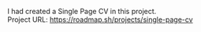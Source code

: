I had created a Single Page CV in this project.
<br>
Project URL: https://roadmap.sh/projects/single-page-cv
